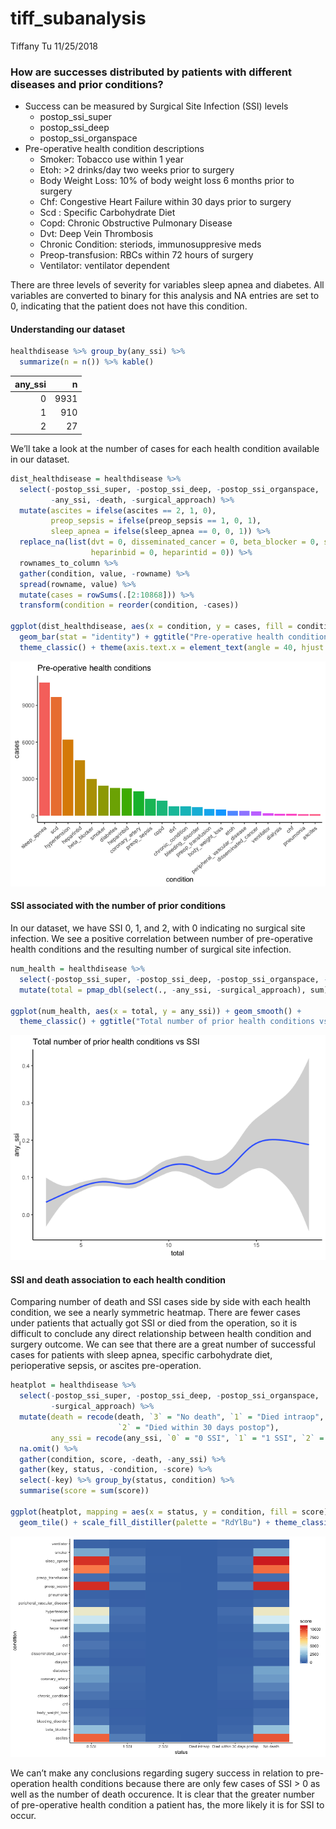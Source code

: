 tiff\_subanalysis
================
Tiffany Tu
11/25/2018

### How are successes distributed by patients with different diseases and prior conditions?

  - Success can be measured by Surgical Site Infection (SSI) levels
      - postop\_ssi\_super  
      - postop\_ssi\_deep
      - postop\_ssi\_organspace
  - Pre-operative health condition descriptions
      - Smoker: Tobacco use within 1 year
      - Etoh: \>2 drinks/day two weeks prior to surgery
      - Body Weight Loss: 10% of body weight loss 6 months prior to
        surgery
      - Chf: Congestive Heart Failure within 30 days prior to surgery
      - Scd : Specific Carbohydrate Diet
      - Copd: Chronic Obstructive Pulmonary Disease
      - Dvt: Deep Vein Thrombosis
      - Chronic Condition: steriods, immunosuppresive meds
      - Preop-transfusion: RBCs within 72 hours of surgery
      - Ventilator: ventilator dependent

There are three levels of severity for variables sleep apnea and
diabetes. All variables are converted to binary for this analysis and NA
entries are set to 0, indicating that the patient does not have this
condition.

#### Understanding our dataset

``` r
healthdisease %>% group_by(any_ssi) %>% 
  summarize(n = n()) %>% kable()
```

| any\_ssi |    n |
| -------: | ---: |
|        0 | 9931 |
|        1 |  910 |
|        2 |   27 |

We’ll take a look at the number of cases for each health condition
available in our dataset.

``` r
dist_healthdisease = healthdisease %>% 
  select(-postop_ssi_super, -postop_ssi_deep, -postop_ssi_organspace, 
         -any_ssi, -death, -surgical_approach) %>% 
  mutate(ascites = ifelse(ascites == 2, 1, 0),
         preop_sepsis = ifelse(preop_sepsis == 1, 0, 1), 
         sleep_apnea = ifelse(sleep_apnea == 0, 0, 1)) %>%
  replace_na(list(dvt = 0, disseminated_cancer = 0, beta_blocker = 0, scd = 0,
                  heparinbid = 0, heparintid = 0)) %>% 
  rownames_to_column %>% 
  gather(condition, value, -rowname) %>% 
  spread(rowname, value) %>% 
  mutate(cases = rowSums(.[2:10868])) %>% 
  transform(condition = reorder(condition, -cases))

ggplot(dist_healthdisease, aes(x = condition, y = cases, fill = condition)) +
  geom_bar(stat = "identity") + ggtitle("Pre-operative health conditions") +
  theme_classic() + theme(axis.text.x = element_text(angle = 40, hjust = 1), legend.position="none") 
```

![](tiff_subanalysis_files/figure-gfm/unnamed-chunk-3-1.png)<!-- -->

#### SSI associated with the number of prior conditions

In our dataset, we have SSI 0, 1, and 2, with 0 indicating no surgical
site infection. We see a positive correlation between number of
pre-operative health conditions and the resulting number of surgical
site infection.

``` r
num_health = healthdisease %>% 
  select(-postop_ssi_super, -postop_ssi_deep, -postop_ssi_organspace, -death) %>%
  mutate(total = pmap_dbl(select(., -any_ssi, -surgical_approach), sum))

ggplot(num_health, aes(x = total, y = any_ssi)) + geom_smooth() + 
  theme_classic() + ggtitle("Total number of prior health conditions vs SSI")
```

![](tiff_subanalysis_files/figure-gfm/unnamed-chunk-4-1.png)<!-- -->

#### SSI and death association to each health condition

Comparing number of death and SSI cases side by side with each health
condition, we see a nearly symmetric heatmap. There are fewer cases
under patients that actually got SSI or died from the operation, so it
is difficult to conclude any direct relationship between health
condition and surgery outcome. We can see that there are a great number
of successful cases for patients with sleep apnea, specific carbohydrate
diet, perioperative sepsis, or ascites pre-operation.

``` r
heatplot = healthdisease %>% 
  select(-postop_ssi_super, -postop_ssi_deep, -postop_ssi_organspace, 
         -surgical_approach) %>%
  mutate(death = recode(death, `3` = "No death", `1` = "Died intraop", 
                        `2` = "Died within 30 days postop"),
         any_ssi = recode(any_ssi, `0` = "0 SSI", `1` = "1 SSI", `2` = "2 SSI")) %>%
  na.omit() %>% 
  gather(condition, score, -death, -any_ssi) %>%
  gather(key, status, -condition, -score) %>% 
  select(-key) %>% group_by(status, condition) %>% 
  summarise(score = sum(score)) 

ggplot(heatplot, mapping = aes(x = status, y = condition, fill = score)) + 
  geom_tile() + scale_fill_distiller(palette = "RdYlBu") + theme_classic()
```

![](tiff_subanalysis_files/figure-gfm/unnamed-chunk-5-1.png)<!-- -->

We can’t make any conclusions regarding sugery success in relation to
pre-operation health conditions because there are only few cases of SSI
\> 0 as well as the number of death occurence. It is clear that the
greater number of pre-operative health condition a patient has, the more
likely it is for SSI to occur.
